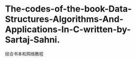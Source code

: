 # The-codes-of-the-book-Data-Structures-Algorithms-And-Applications-In-C-written-by-Sartaj-Sahni.
综合书本和网络教程
